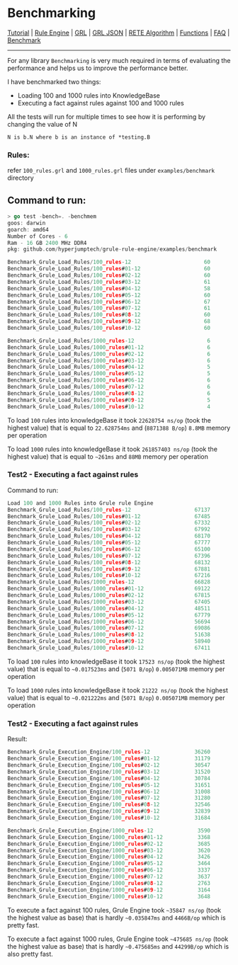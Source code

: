 # Benchmarking

[Tutorial](Tutorial_en.md) | [Rule Engine](RuleEngine_en.md) | [GRL](GRL_en.md) | [GRL JSON](GRL_JSON_en.md) | [RETE Algorithm](RETE_en.md) | [Functions](Function_en.md) | [FAQ](FAQ_en.md) | [Benchmark](Benchmarking_en.md)

---

For any library `Benchmarking` is very much required in terms of evaluating the performance and helps us to improve the performance better.

I have benchmarked two things:
* Loading 100 and 1000 rules into KnowledgeBase
* Executing a fact against rules against 100 and 1000 rules

All the tests will run for multiple times to see how it is performing by changing the value of N 

`N is b.N where b is an instance of *testing.B`

### Rules:
refer `100_rules.grl` and `1000_rules.grl` files under `examples/benchmark` directory

Command to run: 
---
```go
> go test -bench=. -benchmem
goos: darwin
goarch: amd64
Number of Cores - 6
Ram - 16 GB 2400 MHz DDR4
pkg: github.com/hyperjumptech/grule-rule-engine/examples/benchmark

Benchmark_Grule_Load_Rules/100_rules-12                       60          20968700 ns/op         8871574 B/op     216554 allocs/op
Benchmark_Grule_Load_Rules/100_rules#01-12                    60          20800060 ns/op         8871255 B/op     216552 allocs/op
Benchmark_Grule_Load_Rules/100_rules#02-12                    60          21284699 ns/op         8871410 B/op     216553 allocs/op
Benchmark_Grule_Load_Rules/100_rules#03-12                    61          20414968 ns/op         8871317 B/op     216552 allocs/op
Benchmark_Grule_Load_Rules/100_rules#04-12                    58          20618596 ns/op         8871612 B/op     216554 allocs/op
Benchmark_Grule_Load_Rules/100_rules#05-12                    60          21217303 ns/op         8871294 B/op     216552 allocs/op
Benchmark_Grule_Load_Rules/100_rules#06-12                    67          21312189 ns/op         8871592 B/op     216554 allocs/op
Benchmark_Grule_Load_Rules/100_rules#07-12                    61          20592475 ns/op         8871213 B/op     216552 allocs/op
Benchmark_Grule_Load_Rules/100_rules#08-12                    60          22628754 ns/op         8871388 B/op     216553 allocs/op
Benchmark_Grule_Load_Rules/100_rules#09-12                    68          21192157 ns/op         8871223 B/op     216552 allocs/op
Benchmark_Grule_Load_Rules/100_rules#10-12                    60          21242572 ns/op         8871226 B/op     216552 allocs/op

Benchmark_Grule_Load_Rules/1000_rules-12                       6         209761389 ns/op        88641262 B/op    2141287 allocs/op
Benchmark_Grule_Load_Rules/1000_rules#01-12                    6         204268674 ns/op        88644670 B/op    2141304 allocs/op
Benchmark_Grule_Load_Rules/1000_rules#02-12                    6         210895687 ns/op        88639476 B/op    2141278 allocs/op
Benchmark_Grule_Load_Rules/1000_rules#03-12                    6         214102248 ns/op        88642209 B/op    2141293 allocs/op
Benchmark_Grule_Load_Rules/1000_rules#04-12                    5         268977045 ns/op        88639793 B/op    2141279 allocs/op
Benchmark_Grule_Load_Rules/1000_rules#05-12                    5         211837045 ns/op        88641822 B/op    2141289 allocs/op
Benchmark_Grule_Load_Rules/1000_rules#06-12                    6         221863753 ns/op        88642209 B/op    2141293 allocs/op
Benchmark_Grule_Load_Rules/1000_rules#07-12                    6         223676073 ns/op        88643585 B/op    2141299 allocs/op
Benchmark_Grule_Load_Rules/1000_rules#08-12                    6         224317362 ns/op        88643070 B/op    2141297 allocs/op
Benchmark_Grule_Load_Rules/1000_rules#09-12                    5         241930711 ns/op        88641422 B/op    2141289 allocs/op
Benchmark_Grule_Load_Rules/1000_rules#10-12                    4         261857403 ns/op        88637592 B/op    2141269 allocs/op

```

To load `100` rules into knowledgeBase it took `22628754 ns/op` (took the highest value) that is equal to `22.628754ms` and (`8871388 B/op`) `8.8MB` memory per operation

To load `1000` rules into knowledgeBase it took `261857403 ns/op` (took the highest value) that is equal to `~261ms` and `88MB` memory per operation

### Test2 - Executing a fact against rules
Command to run: 
```go
Load 100 and 1000 Rules into Grule rule Engine
Benchmark_Grule_Load_Rules/100_rules-12                    67137             17387 ns/op            5071 B/op        118 allocs/op
Benchmark_Grule_Load_Rules/100_rules#01-12                 67485             17447 ns/op            5071 B/op        118 allocs/op
Benchmark_Grule_Load_Rules/100_rules#02-12                 67332             17408 ns/op            5071 B/op        118 allocs/op
Benchmark_Grule_Load_Rules/100_rules#03-12                 67992             17436 ns/op            5071 B/op        118 allocs/op
Benchmark_Grule_Load_Rules/100_rules#04-12                 68170             17420 ns/op            5071 B/op        118 allocs/op
Benchmark_Grule_Load_Rules/100_rules#05-12                 67777             17645 ns/op            5071 B/op        118 allocs/op
Benchmark_Grule_Load_Rules/100_rules#06-12                 65100             17431 ns/op            5071 B/op        118 allocs/op
Benchmark_Grule_Load_Rules/100_rules#07-12                 67396             17396 ns/op            5071 B/op        118 allocs/op
Benchmark_Grule_Load_Rules/100_rules#08-12                 68132             17458 ns/op            5071 B/op        118 allocs/op
Benchmark_Grule_Load_Rules/100_rules#09-12                 67881             17399 ns/op            5071 B/op        118 allocs/op
Benchmark_Grule_Load_Rules/100_rules#10-12                 67216             17523 ns/op            5071 B/op        118 allocs/op
Benchmark_Grule_Load_Rules/1000_rules-12                   66828             17823 ns/op            5071 B/op        118 allocs/op
Benchmark_Grule_Load_Rules/1000_rules#01-12                69122             17581 ns/op            5071 B/op        118 allocs/op
Benchmark_Grule_Load_Rules/1000_rules#02-12                67815             17425 ns/op            5071 B/op        118 allocs/op
Benchmark_Grule_Load_Rules/1000_rules#03-12                67405             19681 ns/op            5070 B/op        118 allocs/op
Benchmark_Grule_Load_Rules/1000_rules#04-12                48511             21222 ns/op            5071 B/op        118 allocs/op
Benchmark_Grule_Load_Rules/1000_rules#05-12                67779             18999 ns/op            5070 B/op        118 allocs/op
Benchmark_Grule_Load_Rules/1000_rules#06-12                56694             17691 ns/op            5071 B/op        118 allocs/op
Benchmark_Grule_Load_Rules/1000_rules#07-12                69086             17641 ns/op            5071 B/op        118 allocs/op
Benchmark_Grule_Load_Rules/1000_rules#08-12                51638             19401 ns/op            5070 B/op        118 allocs/op
Benchmark_Grule_Load_Rules/1000_rules#09-12                58940             20498 ns/op            5071 B/op        118 allocs/op
Benchmark_Grule_Load_Rules/1000_rules#10-12                67411             19487 ns/op            5071 B/op        118 allocs/op


```

To load `100` rules into knowledgeBase it took `17523 ns/op` (took the highest value) that is equal to `~0.017523ms` and (`5071 B/op`) `0.005071MB` memory per operation

To load `1000` rules into knowledgeBase it took `21222 ns/op` (took the highest value) that is equal to `~0.021222ms` and (`5071 B/op`) `0.005071MB` memory per operation

### Test2 - Executing a fact against rules
Result:
```go
Benchmark_Grule_Execution_Engine/100_rules-12              36260             33049 ns/op            4374 B/op         77 allocs/op
Benchmark_Grule_Execution_Engine/100_rules#01-12           31179             33153 ns/op            4428 B/op         78 allocs/op
Benchmark_Grule_Execution_Engine/100_rules#02-12           30547             34040 ns/op            4418 B/op         79 allocs/op
Benchmark_Grule_Execution_Engine/100_rules#03-12           31520             33168 ns/op            4417 B/op         78 allocs/op
Benchmark_Grule_Execution_Engine/100_rules#04-12           30784             34392 ns/op            4438 B/op         79 allocs/op
Benchmark_Grule_Execution_Engine/100_rules#05-12           31651             33713 ns/op            4368 B/op         78 allocs/op
Benchmark_Grule_Execution_Engine/100_rules#06-12           31008             33189 ns/op            4374 B/op         78 allocs/op
Benchmark_Grule_Execution_Engine/100_rules#07-12           31280             35847 ns/op            4466 B/op         78 allocs/op
Benchmark_Grule_Execution_Engine/100_rules#08-12           32546             34744 ns/op            4360 B/op         78 allocs/op
Benchmark_Grule_Execution_Engine/100_rules#09-12           32839             35002 ns/op            4471 B/op         78 allocs/op
Benchmark_Grule_Execution_Engine/100_rules#10-12           31684             32847 ns/op            4368 B/op         78 allocs/op

Benchmark_Grule_Execution_Engine/1000_rules-12              3590            339138 ns/op           43116 B/op        671 allocs/op
Benchmark_Grule_Execution_Engine/1000_rules#01-12           3368            318206 ns/op           44745 B/op        710 allocs/op
Benchmark_Grule_Execution_Engine/1000_rules#02-12           3685            314999 ns/op           42480 B/op        656 allocs/op
Benchmark_Grule_Execution_Engine/1000_rules#03-12           3620            332785 ns/op           42911 B/op        666 allocs/op
Benchmark_Grule_Execution_Engine/1000_rules#04-12           3426            475685 ns/op           44299 B/op        700 allocs/op
Benchmark_Grule_Execution_Engine/1000_rules#05-12           3464            383093 ns/op           44014 B/op        693 allocs/op
Benchmark_Grule_Execution_Engine/1000_rules#06-12           3337            326025 ns/op           44987 B/op        716 allocs/op
Benchmark_Grule_Execution_Engine/1000_rules#07-12           3637            324763 ns/op           42797 B/op        663 allocs/op
Benchmark_Grule_Execution_Engine/1000_rules#08-12           2763            366498 ns/op           50507 B/op        849 allocs/op
Benchmark_Grule_Execution_Engine/1000_rules#09-12           3164            421806 ns/op           46439 B/op        751 allocs/op
Benchmark_Grule_Execution_Engine/1000_rules#10-12           3648            323597 ns/op           42722 B/op        661 allocs/op


```

To execute a fact against 100 rules, Grule Engine took `~35847 ns/op` (took the highest value as base) that is hardly `~0.035847ms` and `4466B/op` which is pretty fast.

To execute a fact against 1000 rules, Grule Engine took `~475685 ns/op` (took the highest value as base) that is hardly `~0.475685ms` and `44299B/op` which is also pretty fast.


